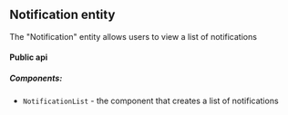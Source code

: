 ## Notification entity

The "Notification" entity allows users to view a list of notifications

#### Public api

##### Components:

-   `NotificationList` - the component that creates a list of notifications
